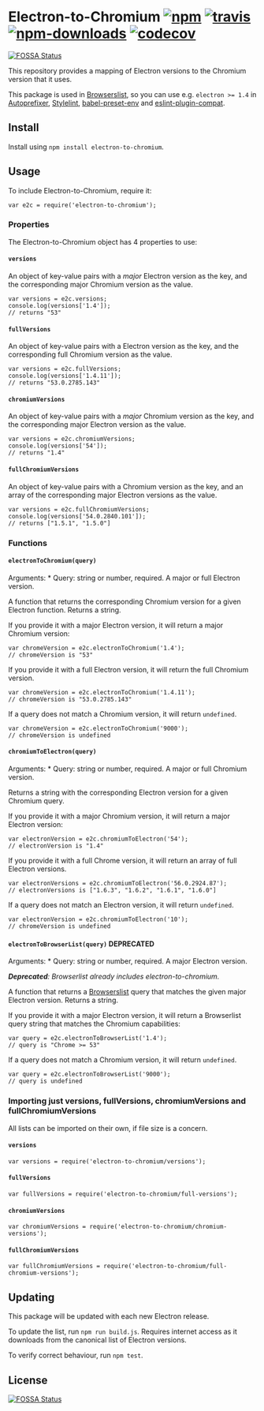 Electron-to-Chromium [![npm](https://img.shields.io/npm/v/electron-to-chromium.svg)](https://www.npmjs.com/package/electron-to-chromium) [![travis](https://img.shields.io/travis/Kilian/electron-to-chromium/master.svg)](https://travis-ci.org/Kilian/electron-to-chromium) [![npm-downloads](https://img.shields.io/npm/dm/electron-to-chromium.svg)](https://www.npmjs.com/package/electron-to-chromium) [![codecov](https://codecov.io/gh/Kilian/electron-to-chromium/branch/master/graph/badge.svg)](https://codecov.io/gh/Kilian/electron-to-chromium)
=============================================================================================================================================================================================================================================================================================================================================================================================================================================================================================================================================================

[![FOSSA Status](https://app.fossa.io/api/projects/git%2Bgithub.com%2FKilian%2Felectron-to-chromium.svg?type=shield)](https://app.fossa.io/projects/git%2Bgithub.com%2FKilian%2Felectron-to-chromium?ref=badge_shield)

This repository provides a mapping of Electron versions to the Chromium version that it uses.

This package is used in [Browserslist](https://github.com/ai/browserslist), so you can use e.g. `electron >= 1.4` in [Autoprefixer](https://github.com/postcss/autoprefixer), [Stylelint](https://github.com/stylelint/stylelint), [babel-preset-env](https://github.com/babel/babel-preset-env) and [eslint-plugin-compat](https://github.com/amilajack/eslint-plugin-compat).

Install
-------

Install using `npm install electron-to-chromium`.

Usage
-----

To include Electron-to-Chromium, require it:

    var e2c = require('electron-to-chromium');

### Properties

The Electron-to-Chromium object has 4 properties to use:

#### `versions`

An object of key-value pairs with a *major* Electron version as the key, and the corresponding major Chromium version as the value.

    var versions = e2c.versions;
    console.log(versions['1.4']);
    // returns "53"

#### `fullVersions`

An object of key-value pairs with a Electron version as the key, and the corresponding full Chromium version as the value.

    var versions = e2c.fullVersions;
    console.log(versions['1.4.11']);
    // returns "53.0.2785.143"

#### `chromiumVersions`

An object of key-value pairs with a *major* Chromium version as the key, and the corresponding major Electron version as the value.

    var versions = e2c.chromiumVersions;
    console.log(versions['54']);
    // returns "1.4"

#### `fullChromiumVersions`

An object of key-value pairs with a Chromium version as the key, and an array of the corresponding major Electron versions as the value.

    var versions = e2c.fullChromiumVersions;
    console.log(versions['54.0.2840.101']);
    // returns ["1.5.1", "1.5.0"]

### Functions

#### `electronToChromium(query)`

Arguments: \* Query: string or number, required. A major or full Electron version.

A function that returns the corresponding Chromium version for a given Electron function. Returns a string.

If you provide it with a major Electron version, it will return a major Chromium version:

    var chromeVersion = e2c.electronToChromium('1.4');
    // chromeVersion is "53"

If you provide it with a full Electron version, it will return the full Chromium version.

    var chromeVersion = e2c.electronToChromium('1.4.11');
    // chromeVersion is "53.0.2785.143"

If a query does not match a Chromium version, it will return `undefined`.

    var chromeVersion = e2c.electronToChromium('9000');
    // chromeVersion is undefined

#### `chromiumToElectron(query)`

Arguments: \* Query: string or number, required. A major or full Chromium version.

Returns a string with the corresponding Electron version for a given Chromium query.

If you provide it with a major Chromium version, it will return a major Electron version:

    var electronVersion = e2c.chromiumToElectron('54');
    // electronVersion is "1.4"

If you provide it with a full Chrome version, it will return an array of full Electron versions.

    var electronVersions = e2c.chromiumToElectron('56.0.2924.87');
    // electronVersions is ["1.6.3", "1.6.2", "1.6.1", "1.6.0"]

If a query does not match an Electron version, it will return `undefined`.

    var electronVersion = e2c.chromiumToElectron('10');
    // chromeVersion is undefined

#### `electronToBrowserList(query)` **DEPRECATED**

Arguments: \* Query: string or number, required. A major Electron version.

***Deprecated**: Browserlist already includes electron-to-chromium.*

A function that returns a [Browserslist](https://github.com/ai/browserslist) query that matches the given major Electron version. Returns a string.

If you provide it with a major Electron version, it will return a Browserlist query string that matches the Chromium capabilities:

    var query = e2c.electronToBrowserList('1.4');
    // query is "Chrome >= 53"

If a query does not match a Chromium version, it will return `undefined`.

    var query = e2c.electronToBrowserList('9000');
    // query is undefined

### Importing just versions, fullVersions, chromiumVersions and fullChromiumVersions

All lists can be imported on their own, if file size is a concern.

#### `versions`

    var versions = require('electron-to-chromium/versions');

#### `fullVersions`

    var fullVersions = require('electron-to-chromium/full-versions');

#### `chromiumVersions`

    var chromiumVersions = require('electron-to-chromium/chromium-versions');

#### `fullChromiumVersions`

    var fullChromiumVersions = require('electron-to-chromium/full-chromium-versions');

Updating
--------

This package will be updated with each new Electron release.

To update the list, run `npm run build.js`. Requires internet access as it downloads from the canonical list of Electron versions.

To verify correct behaviour, run `npm test`.

License
-------

[![FOSSA Status](https://app.fossa.io/api/projects/git%2Bgithub.com%2FKilian%2Felectron-to-chromium.svg?type=large)](https://app.fossa.io/projects/git%2Bgithub.com%2FKilian%2Felectron-to-chromium?ref=badge_large)
